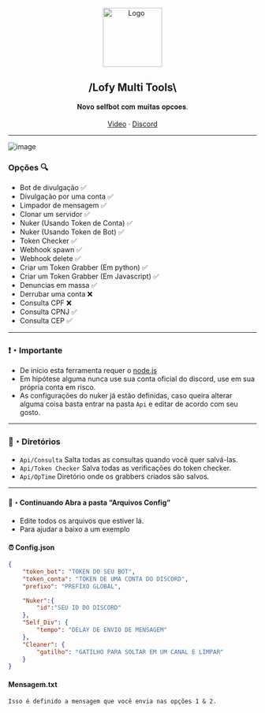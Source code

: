 <br/>
<div align="center">
  <a href="https://github.com/PolarLofy/Lofy-Multi-Tools">
    <img src="https://cdn.discordapp.com/emojis/1010781589103444058.webp?size=96&quality=lossless" alt="Logo" width="120" height="120">
  </a>
  
  <h2 align="center">/Lofy Multi Tools\</h3>

  <p align="center">
    𝐍𝐨𝐯𝐨 𝐬𝐞𝐥𝐟𝐛𝐨𝐭 𝐜𝐨𝐦 𝐦𝐮𝐢𝐭𝐚𝐬 𝐨𝐩𝐜𝐨𝐞𝐬.
    <br />
    <br />
    <a href="https://youtu.be/vw2w-xhnTqA">Video</a>
    ·
    <a href="https://lofy.glitch.me/">Discord</a>
  </p>
</div>

---------------------------------------

![image](https://cdn.discordapp.com/attachments/1005243851025428580/1013629289117270036/unknown.png)

### Opções 🔍


- Bot de divulgação ✅
- Divulgação por uma conta ✅
- Limpador de mensagem ✅
- Clonar um servidor ✅
- Nuker (Usando Token de Conta) ✅
- Nuker (Usando Token de Bot) ✅
- Token Checker ✅
- Webhook spawn ✅
- Webhook delete ✅
- Criar um Token Grabber (Em python) ✅
- Criar um Token Grabber (Em Javascript) ✅
- Denuncias em massa ✅
- Derrubar uma conta ❌
- Consulta CPF ❌
- Consulta CPNJ ✅
- Consulta CEP ✅

---------------------------------------

### ❗・Importante
* De início esta ferramenta requer o [node.js](https://nodejs.org/en/download/)
* Em hipótese alguma nunca use sua conta oficial do discord, use em sua própria conta em risco.
* As configurações do nuker já estão definidas, caso queira alterar alguma coisa basta entrar na pasta `Api` e editar de acordo com seu gosto. 

---------------------------------------

### 📁・Diretórios
* `Api/Consulta` Salta todas as consultas quando você quer salvá-las.
* `Api/Token Checker` Salva todas as verificações do token checker.
* `Api/OpTime` Diretório onde os grabbers criados são salvos.

---------------------------------------

#### 🔧・Continuando Abra a pasta “Arquivos Config” 
* Edite todos os arquivos que estiver lá.
* Para ajudar a baixo a um exemplo

#### ⏰ Config.json

```json
{
    "token_bot": "TOKEN DO SEU BOT",
    "token_conta": "TOKEN DE UMA CONTA DO DISCORD",
    "prefixo": "PREFIXO GLOBAL",

    "Nuker":{
        "id":"SEU ID DO DISCORD"
    },
    "Self_Div": {
        "tempo": "DELAY DE ENVIO DE MENSAGEM"
    },
    "Cleaner": {
        "gatilho": "GATILHO PARA SOLTAR EM UM CANAL E LIMPAR"
    }
}
```

#### Mensagem.txt

```
Isso é definido a mensagem que você envia nas opções 1 & 2.
```
